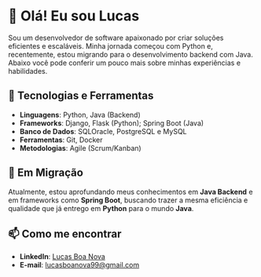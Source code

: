 # 👋 Olá! Eu sou Lucas

Sou um desenvolvedor de software apaixonado por criar soluções eficientes e escaláveis. Minha jornada começou com Python e, recentemente, estou migrando para o desenvolvimento backend com Java. Abaixo você pode conferir um pouco mais sobre minhas experiências e habilidades.

## 🚀 Tecnologias e Ferramentas

- **Linguagens**: Python, Java (Backend)
- **Frameworks**: Django, Flask (Python); Spring Boot (Java)
- **Banco de Dados**: SQLOracle, PostgreSQL e MySQL
- **Ferramentas**: Git, Docker
- **Metodologias**: Agile (Scrum/Kanban)

## 🌱 Em Migração

Atualmente, estou aprofundando meus conhecimentos em **Java Backend** e em frameworks como **Spring Boot**, buscando trazer a mesma eficiência e qualidade que já entrego em **Python** para o mundo **Java**.

## 📫 Como me encontrar

- **LinkedIn**: [Lucas Boa Nova](https://www.linkedin.com/in/lucasboanova/)
- **E-mail**: lucasboanova99@gmail.com
